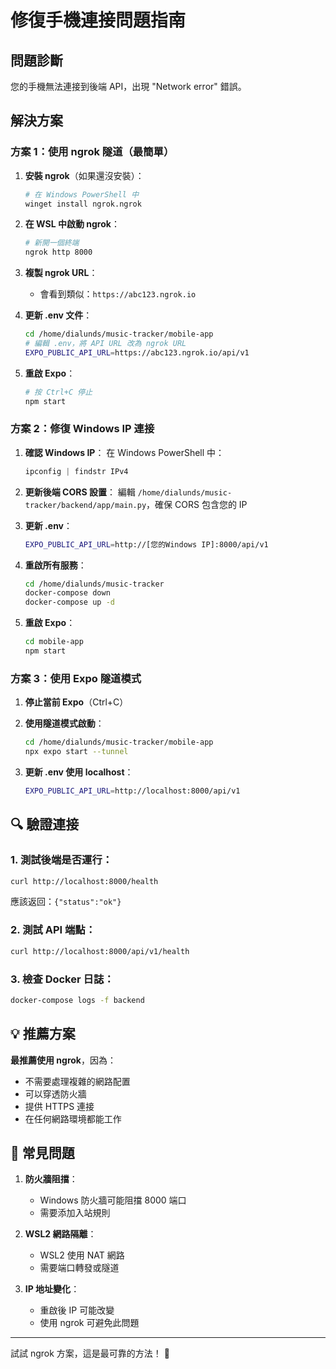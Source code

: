 # 修復手機連接問題指南

## 問題診斷
您的手機無法連接到後端 API，出現 "Network error" 錯誤。

## 解決方案

### 方案 1：使用 ngrok 隧道（最簡單）

1. **安裝 ngrok**（如果還沒安裝）：
   ```bash
   # 在 Windows PowerShell 中
   winget install ngrok.ngrok
   ```

2. **在 WSL 中啟動 ngrok**：
   ```bash
   # 新開一個終端
   ngrok http 8000
   ```

3. **複製 ngrok URL**：
   - 會看到類似：`https://abc123.ngrok.io`

4. **更新 .env 文件**：
   ```bash
   cd /home/dialunds/music-tracker/mobile-app
   # 編輯 .env，將 API URL 改為 ngrok URL
   EXPO_PUBLIC_API_URL=https://abc123.ngrok.io/api/v1
   ```

5. **重啟 Expo**：
   ```bash
   # 按 Ctrl+C 停止
   npm start
   ```

### 方案 2：修復 Windows IP 連接

1. **確認 Windows IP**：
   在 Windows PowerShell 中：
   ```powershell
   ipconfig | findstr IPv4
   ```

2. **更新後端 CORS 設置**：
   編輯 `/home/dialunds/music-tracker/backend/app/main.py`，確保 CORS 包含您的 IP

3. **更新 .env**：
   ```bash
   EXPO_PUBLIC_API_URL=http://[您的Windows IP]:8000/api/v1
   ```

4. **重啟所有服務**：
   ```bash
   cd /home/dialunds/music-tracker
   docker-compose down
   docker-compose up -d
   ```

5. **重啟 Expo**：
   ```bash
   cd mobile-app
   npm start
   ```

### 方案 3：使用 Expo 隧道模式

1. **停止當前 Expo**（Ctrl+C）

2. **使用隧道模式啟動**：
   ```bash
   cd /home/dialunds/music-tracker/mobile-app
   npx expo start --tunnel
   ```

3. **更新 .env 使用 localhost**：
   ```bash
   EXPO_PUBLIC_API_URL=http://localhost:8000/api/v1
   ```

## 🔍 驗證連接

### 1. 測試後端是否運行：
```bash
curl http://localhost:8000/health
```
應該返回：`{"status":"ok"}`

### 2. 測試 API 端點：
```bash
curl http://localhost:8000/api/v1/health
```

### 3. 檢查 Docker 日誌：
```bash
docker-compose logs -f backend
```

## 💡 推薦方案

**最推薦使用 ngrok**，因為：
- 不需要處理複雜的網路配置
- 可以穿透防火牆
- 提供 HTTPS 連接
- 在任何網路環境都能工作

## 🚨 常見問題

1. **防火牆阻擋**：
   - Windows 防火牆可能阻擋 8000 端口
   - 需要添加入站規則

2. **WSL2 網路隔離**：
   - WSL2 使用 NAT 網路
   - 需要端口轉發或隧道

3. **IP 地址變化**：
   - 重啟後 IP 可能改變
   - 使用 ngrok 可避免此問題

---

試試 ngrok 方案，這是最可靠的方法！ 🚀